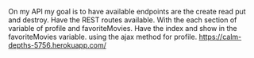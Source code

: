On my API my goal is to have  available endpoints are the create read put and destroy. Have the REST routes available. With the each section of variable of profile and favoriteMovies. Have the index and show in the favoriteMovies variable. using the ajax method for profile.
https://calm-depths-5756.herokuapp.com/ 